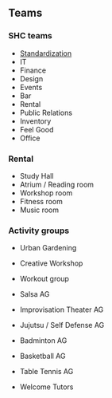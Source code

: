 ## Teams

### SHC teams
- [Standardization](standardization/purpose.md)
- IT
- Finance
- Design
- Events
- Bar
- Rental
- Public Relations
- Inventory
- Feel Good
- Office

### Rental
- Study Hall
- Atrium / Reading room
- Workshop room
- Fitness room
- Music room

### Activity groups
- Urban Gardening
- Creative Workshop
- Workout group
- Salsa AG
- Improvisation Theater AG
- Jujutsu / Self Defense AG
- Badminton AG
- Basketball AG
- Table Tennis AG

- Welcome Tutors
